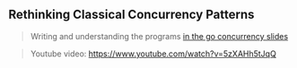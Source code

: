 ## Rethinking Classical Concurrency Patterns

> Writing and understanding the programs [in the go concurrency slides](https://github.com/sourcegraph/gophercon-2018-liveblog/issues/35#issuecomment-419871257)

> Youtube video: https://www.youtube.com/watch?v=5zXAHh5tJqQ
